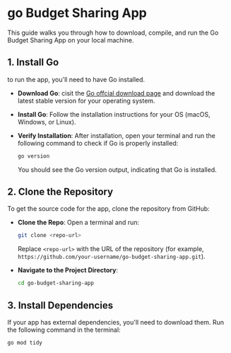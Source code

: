 # go Budget Sharing App 

This guide walks you through how to download, compile, and run the Go Budget Sharing App on your local machine.

## 1. Install Go

to run the app, you'll need to have Go installed.

- **Download Go**: cisit the [Go offcial download page](https://golang.org/dl/) and download the latest stable version for your operating system.
  
- **Install Go**: Follow the installation instructions for your OS (macOS, Windows, or Linux).

- **Verify Installation**: After installation, open your terminal and run the following command to check if Go is properly installed:

    ```bash
    go version
    ```

    You should see the Go version output, indicating that Go is installed.

## 2. Clone the Repository

To get the source code for the app, clone the repository from GitHub:

- **Clone the Repo**: Open a terminal and run:

    ```bash
    git clone <repo-url>
    ```

    Replace `<repo-url>` with the URL of the repository (for example, `https://github.com/your-username/go-budget-sharing-app.git`).

- **Navigate to the Project Directory**:

    ```bash
    cd go-budget-sharing-app
    ```

## 3. Install Dependencies

If your app has external dependencies, you'll need to download them. Run the following command in the terminal:

```bash
go mod tidy
